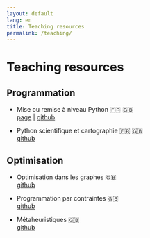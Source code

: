 ```yaml
---
layout: default
lang: en
title: Teaching resources
permalink: /teaching/
---
```


# Teaching resources 

## Programmation

- Mise ou remise à niveau Python 🇫🇷 🇬🇧  
[page](https://letstrythat.github.io/back2python) |
[github](https://github.com/letstrythat/back2python)

- Python scientifique et cartographie 🇫🇷 🇬🇧    
[github](https://github.com/letstrythat/scientificpython)

## Optimisation

- Optimisation dans les graphes 🇬🇧  
[github](https://github.com/letstrythat/graphs)

- Programmation par contraintes 🇬🇧  
[github](https://github.com/letstrythat/constraints)

- Métaheuristiques 🇬🇧  
[github](https://github.com/letstrythat/metaheuristics)